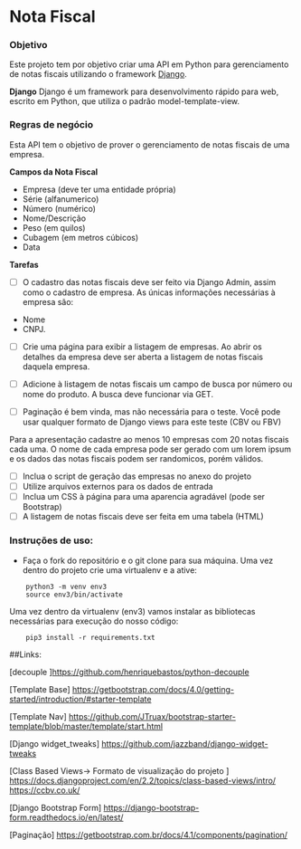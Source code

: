 # Nota Fiscal

###  Objetivo

Este projeto tem por objetivo criar uma API em Python para gerenciamento de notas fiscais utilizando o framework [Django](https://docs.djangoproject.com/en/3.1/).

**Django**
Django é um framework para desenvolvimento rápido para web, escrito em Python, que utiliza o padrão model-template-view. 

### Regras de negócio

Esta API tem o objetivo de prover o gerenciamento de notas fiscais de uma empresa.

**Campos da Nota Fiscal**

- Empresa (deve ter uma entidade própria)
- Série (alfanumerico)
- Número (numérico)
- Nome/Descrição
- Peso (em quilos)
- Cubagem (em metros cúbicos)
- Data

**Tarefas**

- [ ] O cadastro das notas fiscais deve ser feito via Django Admin, assim como o cadastro de empresa. As únicas informações necessárias à empresa são: 
- Nome
- CNPJ.

- [ ] Crie uma página para exibir a listagem de empresas. Ao abrir os detalhes da empresa deve ser aberta a listagem de notas fiscais daquela empresa.

- [ ] Adicione à listagem de notas fiscais um campo de busca por número ou nome do produto. A busca deve funcionar via GET.

- [ ] Paginação é bem vinda, mas não necessária para o teste.
Você pode usar qualquer formato de Django views para este teste (CBV ou FBV)

Para a apresentação cadastre ao menos 10 empresas com 20 notas fiscais cada uma. O nome de cada empresa pode ser gerado com um lorem ipsum e os dados das notas fiscais podem ser randomicos, porém válidos.

- [ ] Inclua o script de geração das empresas no anexo do projeto
- [ ] Utilize arquivos externos para os dados de entrada
- [ ] Inclua um CSS à página para uma aparencia agradável (pode ser Bootstrap)
- [ ] A listagem de notas fiscais deve ser feita em uma tabela (HTML)

### Instruções de uso:

- Faça o fork do repositório e o git clone para sua máquina. Uma vez dentro do projeto crie uma virtualenv e a ative:

```
    python3 -m venv env3
    source env3/bin/activate
```

Uma vez dentro da virtualenv (env3) vamos instalar as bibliotecas necessárias para execução do nosso código:
```
    pip3 install -r requirements.txt
```

##Links:

[decouple
]https://github.com/henriquebastos/python-decouple

[Template Base]
https://getbootstrap.com/docs/4.0/getting-started/introduction/#starter-template

[Template Nav]
https://github.com/JTruax/bootstrap-starter-template/blob/master/template/start.html

[Django widget_tweaks]
https://github.com/jazzband/django-widget-tweaks

[Class Based Views-> Formato de visualização do projeto ]
https://docs.djangoproject.com/en/2.2/topics/class-based-views/intro/
https://ccbv.co.uk/

[Django Bootstrap Form]
https://django-bootstrap-form.readthedocs.io/en/latest/

[Paginação]
https://getbootstrap.com.br/docs/4.1/components/pagination/
